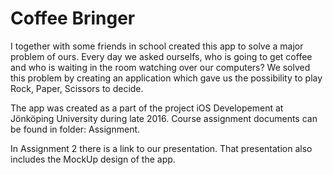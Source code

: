 Coffee Bringer
======

I together with some friends in school created this app to solve a major problem of ours. Every day we asked ourselfs, who is going to get coffee and who is waiting in the room watching over our computers? We solved this problem by creating an application which gave us the possibility to play Rock, Paper, Scissors to decide. 

The app was created as a part of the project iOS Developement at Jönköping University during late 2016. 
Course assignment documents can be found in folder: Assignment.

In Assignment 2 there is a link to our presentation. That presentation also includes the MockUp design of the app. 
